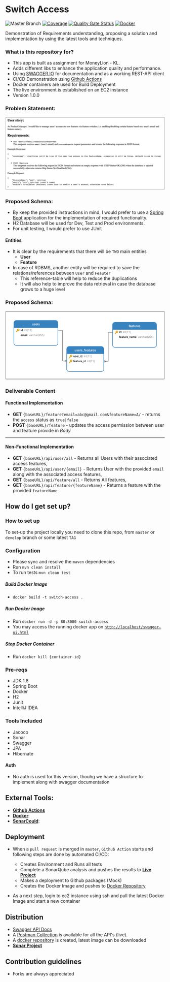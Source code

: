 # Switch Access #

![Master Branch](https://github.com/naeemark/SwitchAccess/workflows/Master%20Branch/badge.svg?branch=master)
[![Coverage](https://sonarcloud.io/api/project_badges/measure?project=naeemark_SwitchAccess&metric=coverage)](https://sonarcloud.io/dashboard?id=naeemark_SwitchAccess) 
[![Quality Gate Status](https://sonarcloud.io/api/project_badges/measure?project=naeemark_SwitchAccess&metric=alert_status)](https://sonarcloud.io/dashboard?id=naeemark_SwitchAccess)
[![Docker](https://img.shields.io/docker/automated/naeemark/assessment)](https://img.shields.io/docker/automated/naeemark/assessment)

Demonstration of Requirements understanding, proposing a solution and implementation by using the latest tools and techniques.


### What is this repository for? ###

* This app is built as assignment for MoneyLion - KL. 
* Adds different libs to enhance the application quality and performance.
* Using [SWAGGER.IO](www.swagger.io) for documentation and as a working REST-API client
* CI/CD Demonstration using [Github Actions](https://github.com/features/actions)
* Docker containers are used for Build Deployment
* The live environment is established on an EC2 instance
* Version 1.0.0

### Problem Statement:
![Problem Statement](screenshots/problem.png)

### Proposed Schema:

- By keep the provided instructions in mind, I would prefer to use a [Spring Boot](https://www.tutorialspoint.com/spring_boot/spring_boot_introduction.htm) application for the implementation of required functionality.
- H2 Database will be used for Dev, Test and Prod environments.
- For unit testing, I would prefer to use JUnit

#### Entities ####
- It is clear by the requirements that there will be `TWO` main entities
    * **User**
    * **Feature**
- In case of RDBMS, another entity will be required to save the relations/references between `User` and `Feauter`
    - This reference-table will help to reduce the duplications
    - It will also help to improve the data retrieval in case the database grows to a huge level 


### Proposed Schema:
![Problem Schema](screenshots/erd_ml.png)

### Deliverable Content ###

#### Functional Implementation ####
 * **GET** `{baseURL}/feature?email=abc@gmail.com&featureName=A/` - returns the `access` status as `true|false`
 * **POST** `{baseURL}/feature` - updates the access permission between user and feature provide in *Body* 
 ---
#### Non-Functional Implementation ####
 * **GET** `{baseURL}/api/user/all` - Returns all Users with their associated access features,
 * **GET** `{baseURL}/api/user/{email}` - Returns User with the provided `email` along with the associated access features,
 * **GET** `{baseURL}/api/feature/all` - Returns All features,
 * **GET** `{baseURL}/api/feature/{featureName}` - Returns a feature with the provided `featureName`
 
 
## How do I get set up? ##

### How to set up ###
To set-up the project locally you need to clone this repo, from `master` or `develop` branch or some latest `TAG`

### Configuration ###
- Please sync and resolve the `maven` dependencies
- Run `mvn clean install`
- To run tests `mvn clean test`


##### Build Docker Image
- `docker build -t switch-access .`


##### Run Docker Image
- Run `docker run -d -p 80:8080 switch-access`
- You may access the running docker app on [`http://localhost/swagger-ui.html`](http://localhost/swagger-ui.html)


##### Stop Docker Container
- Run `docker kill {container-id}`

### Pre-reqs
- JDK 1.8
- Spring Boot
- Docker
- H2
- Junit
- IntelliJ IDEA


### Tools Included
- Jacoco
- Sonar
- Swagger
- JPA
- Hibernate


#### Auth ####
- No auth is used for this version, thouhg we have a structure to implement along with swagger documentation


## External Tools: ##

- **[Github Actions](https://github.com/features/actions)**
- **[Docker](https://www.docker.com/)**:
- **[SonarCould](https://sonarcloud.io/)**:


## Deployment

- When a `pull request` is merged in `master`, `Github Action` starts and following steps are done by automated CI/CD:
    - Creates Environment and Runs all tests
    - Complete a SonarQube analysis and pushes the results to **[Live Project](https://sonarcloud.io/dashboard?id=naeemark_SwitchAccess)**
    - Makes a deployment to Github packages (Mock)
    - Creates the Docker Image and pushes to [Docker Repository](https://hub.docker.com/repository/registry-1.docker.io/naeemark/assessment)
    
- As a next step, login to ec2 instance using ssh and pull the latest Docker Image and start a new container


## Distribution ##

 - [Swagger API Docs](http://ec2-54-251-176-193.ap-southeast-1.compute.amazonaws.com/swagger-ui.html)
 - A [Postman Collection](https://www.getpostman.com/collections/01221eb5bd755dd9295e) is available for all the API's (live).
 - A [docker repository](https://hub.docker.com/repository/registry-1.docker.io/naeemark/assessment) is created, latest image can be downloaded
 - **[Sonar Project](https://sonarcloud.io/dashboard?id=naeemark_SwitchAccess)**



## Contribution guidelines ##

- Forks are always appreciated

